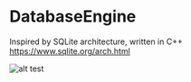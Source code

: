 # DatabaseEngine
Inspired by SQLite architecture, written in C++  
https://www.sqlite.org/arch.html

![alt test](https://www.sqlite.org/images/arch2.gif "SQLite architecture")
